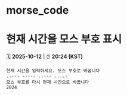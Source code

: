 # morse_code
# 현재 시간을 모스 부호 표시
<!-- MORSE_TIME_START -->
🗓️ **2025-10-12** | ⏰ **20:24 (KST)**

```
현재 시간을 입력하세요. 모스 부호로 바꿉니다
..--- ----- ..--- ....-
모스 부호를 다시 현재 시간으로 바꿉니다
2024
```
<!-- MORSE_TIME_END -->
